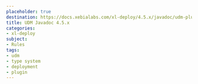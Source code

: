 ```yaml
---
placeholder: true
destination: https://docs.xebialabs.com/xl-deploy/4.5.x/javadoc/udm-plugin-api/index.html
title: UDM Javadoc 4.5.x
categories:
- xl-deploy
subject:
- Rules
tags:
- udm
- type system
- deployment
- plugin
---
```

